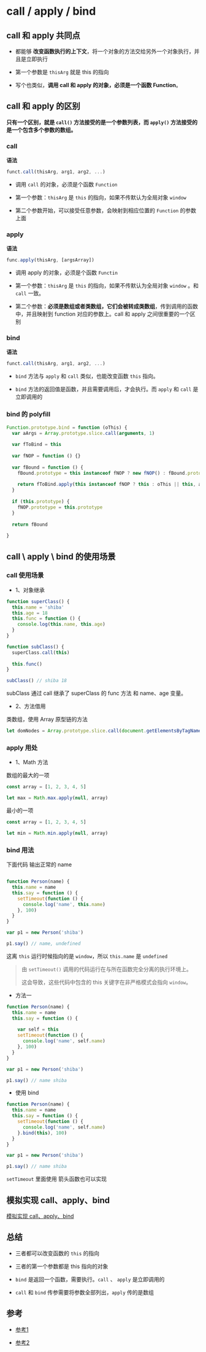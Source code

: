 # call / apply / bind


## call 和 apply 共同点

- 都能够 **改变函数执行的上下文**，将一个对象的方法交给另外一个对象执行，并且是立即执行

- 第一个参数是 `thisArg` 就是 this 的指向

- 写个也类似，**调用 call 和 apply 的对象，必须是一个函数 Function**。


## call 和 apply 的区别

**只有一个区别，就是 `call()` 方法接受的是一个参数列表，而 `apply()` 方法接受的是一个包含多个参数的数组。**


### call

**语法**

```javascript
funct.call(thisArg, arg1, arg2, ...)
```

- 调用 `call` 的对象，必须是个函数 `Function`

- 第一个参数：`thisArg` 是 `this` 的指向，如果不传默认为全局对象 `window`

- 第二个参数开始，可以接受任意参数，会映射到相应位置的 `Function` 的参数上面



### apply

**语法**

```javascript
func.apply(thisArg, [argsArray])
```

- 调用 apply 的对象，必须是个函数 `Functin`

- 第一个参数：`thisArg` 是 `this` 的指向，如果不传默认为全局对象 `window` 。和 `call` 一致。

- 第二个参数：**必须是数组或者类数组，它们会被转成类数组**，传到调用的函数中，并且映射到 function 对应的参数上。call 和 apply 之间很重要的一个区别


### bind

**语法**

```javascript
funct.call(thisArg, arg1, arg2, ...)
```

- `bind` 方法与 `apply` 和 `call` 类似，也能改变函数 `this` 指向。

- `bind` 方法的返回值是函数，并且需要调用后，才会执行。而 `apply` 和 `call` 是立即调用的

###  bind 的 polyfill
```javascript
Function.prototype.bind = function (oThis) {
  var aArgs = Array.prototype.slice.call(arguments, 1)
  
  var fToBind = this
  
  var fNOP = function () {}
  
  var fBound = function () {
    fBound.prototype = this instanceof fNOP ? new fNOP() : fBound.prototype
    
    return fToBind.apply(this instanceof fNOP ? this : oThis || this, aArgs)
  }
  
  if (this.prototype) {
    fNOP.prototype = this.prototype
  }
  
  return fBound
  
}
```


## call \ apply \ bind 的使用场景

### call 使用场景

- 1、对象继承
```javascript
function superClass() {
  this.name = 'shiba'
  this.age = 18
  this.func = function () {
    console.log(this.name, this.age)
  }
}

function subClass() {
  superClass.call(this)
  
  this.func()
}

subClass() // shiba 18

```

subClass 通过 call 继承了 superClass 的 func 方法 和 name、age 变量。
 
 -  2、方法借用

类数组，使用 Array 原型链的方法

```javascript
let domNodes = Array.prototype.slice.call(document.getElementsByTagName('*'))
```


### apply 用处

- 1、Math 方法

数组的最大的一项

```javascript
const array = [1, 2, 3, 4, 5]

let max = Math.max.apply(null, array)
```


最小的一项

```javascript
const array = [1, 2, 3, 4, 5]

let min = Math.min.apply(null, array)
```

###  bind 用法

下面代码 输出正常的 name

```javascript

function Person(name) {
  this.name = name
  this.say = function () {
    setTimeout(function () {
      console.log('name', this.name)
    }, 100)
  }
}

var p1 = new Person('shiba')

p1.say() // name, undefined
```

这离 `this` 运行时候指向的是 `window`，所以 `this.name` 是 `undefined`

> 由 `setTimeout()` 调用的代码运行在与所在函数完全分离的执行环境上。
>
> 这会导致，这些代码中包含的 this 关键字在非严格模式会指向 `window`。


- 方法一 
```javascript
function Person(name) {
  this.name = name
  this.say = function () {
    
    var self = this
    setTimeout(function () {
      console.log('name', self.name)
    }, 100)
  }
}

var p1 = new Person('shiba')

p1.say() // name shiba
```

- 使用 bind
```javascript
function Person(name) {
  this.name = name
  this.say = function () {    
    setTimeout(function () {
      console.log('name', self.name)
    }.bind(this), 100)
  }
}

var p1 = new Person('shiba')

p1.say() // name shiba
```

`setTimeout` 里面使用 箭头函数也可以实现


## 模拟实现 call、apply、bind

[模拟实现 call、apply、bind](./模拟实现call-apply-bind.md)


## 总结

- 三者都可以改变函数的 `this` 的指向

- 三者的第一个参数都是 this 指向的对象

- `bind` 是返回一个函数，需要执行。`call` 、 `apply` 是立即调用的

- `call` 和 `bind` 传参需要将参数全部列出，`apply` 传的是数组

## 参考

- [参考1](https://segmentfault.com/a/1190000017957307)

- [参考2](https://github.com/axuebin/articles/issues/7)
